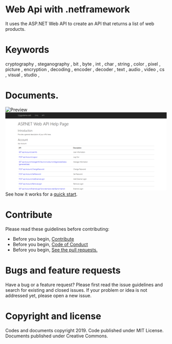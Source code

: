 # Web Api with .netframework

It uses the ASP.NET Web API to create an API that returns a list of web products.


# Keywords
cryptography , steganography , bit , byte , int , char , string , color , pixel , picture , encryption , decoding , encoder , decoder , text , audio , video , cs , visual , studio , 

# Documents.

![Preview](https://azmisahin.github.io/azmisahin-software-web-service-webapi-net/)
![api-documentation](docs/media/api-documentation.png)
See how it works for a [quick start](docs).

# Contribute

Please read these guidelines before contributing:

- Before you begin, [Contribute](CONTRIBUTING.md)
- Before you begin, [Code of Conduct](CODE_OF_CONDUCT.md)
- Before you begin, [See the pull requests.](../../pulls)

# Bugs and feature requests

Have a bug or a feature request? Please first read the issue guidelines and search for existing and closed issues. If your problem or idea is not addressed yet, please open a new issue.

# Copyright and license

Codes and documents copyright 2019. Code published under MIT License. Documents published under Creative Commons.